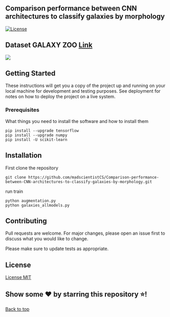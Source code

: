 ## Comparison performance between CNN architectures to classify galaxies by morphology 

[![License](http://img.shields.io/:license-mit-blue.svg?style=flat-square)](http://badges.mit-license.org) 


## Dataset GALAXY ZOO [Link](https://www.kaggle.com/c/galaxy-zoo-the-galaxy-challenge/data)

![](src/assets/grid_images.png)

## Getting Started

These instructions will get you a copy of the project up and running on your local machine for development and testing purposes. See deployment for notes on how to deploy the project on a live system.

### Prerequisites

What things you need to install the software and how to install them

```
pip install --upgrade tensorflow
pip install --upgrade numpy
pip install -U scikit-learn
```

## Installation

First clone the repository 

```
git clone https://github.com/madscientistCS/Comparison-performance-between-CNN-architectures-to-classify-galaxies-by-morphology.git
```

run train 
```
python augmentation.py
python galaxies_allmodels.py
```


## Contributing
Pull requests are welcome. For major changes, please open an issue first to discuss what you would like to change.

Please make sure to update tests as appropriate.

## License
[License MIT](https://choosealicense.com/licenses/mit/)

## Show some ❤️ by starring this repository ⭐️!
<a href="#top">Back to top</a>
</div>